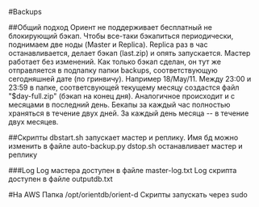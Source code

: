 #Backups

##Общий подход
Ориент не поддерживает бесплатный не блокирующий бэкап. Чтобы все-таки бэкапиться периодически, 
поднимаем две ноды (Master и Replica). Replica раз в час останавливается, делает бэкап (last.zip) 
и опять запускается. Мастер работает без изменений. Как только бэкап сделан, он тут же отправляется 
в подпапку папки backups, соответствующую сегодняшней дате (по гринвичу). Например 18/May/11. 
Между 23:00 и 23:59 в папке, соответсвующей текущему месяцу создастся файл "$day-full.zip" 
(бэкап на конец дня). Аналогичное происходит и с месяцами в последний день. 
Бекапы за каждый час полностью храняться в течение двух дней. За каждый день месяца -- в течение двух месяцев.

##Скрипты
dbstart.sh запускает мастер и реплику. Имя бд можно изменить в файле auto-backup.py
dstop.sh останавливает мастер и реплику

###Log
Log мастера доступен в файле master-log.txt
Log скрипта доступен в файле outputdb.txt

#На AWS
Папка /opt/orientdb/orient-d
Скрипты запускать через sudo
